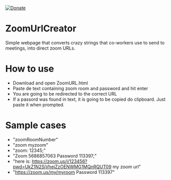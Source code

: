 [![Donate](https://img.shields.io/badge/Donate-PayPal-green.svg)](https://www.paypal.com/donate?business=HMHG6EJYG5HPW&item_name=RoomUL&currency_code=BRL)
# ZoomUrlCreator
Simple webpage that converts crazy strings that co-workers use to send to meetings, into direct zoom URLs.

# How to use
 * Download and open ZoomURL.html
 * Paste de text containing zoom room and password and hit enter
 * You are going to be redirected to the correct URL
 * If a passord was found in text, it is going to be copied do clipboard. Just paste it when prompted.

# Sample cases
 * "zoomRoomNumber"
 * "zoom myzoom"
 * "zoom: 12345;"
 * "Zoom  5686857063 Password 113397;"
 * "here is: https://zoom.us/j/123456?pwd=UkZ1N2SjVhejZzOENWMG1MQnRQUT09 my zoom url"
 * "https://zoom.us/my/myroom Password 113397"
